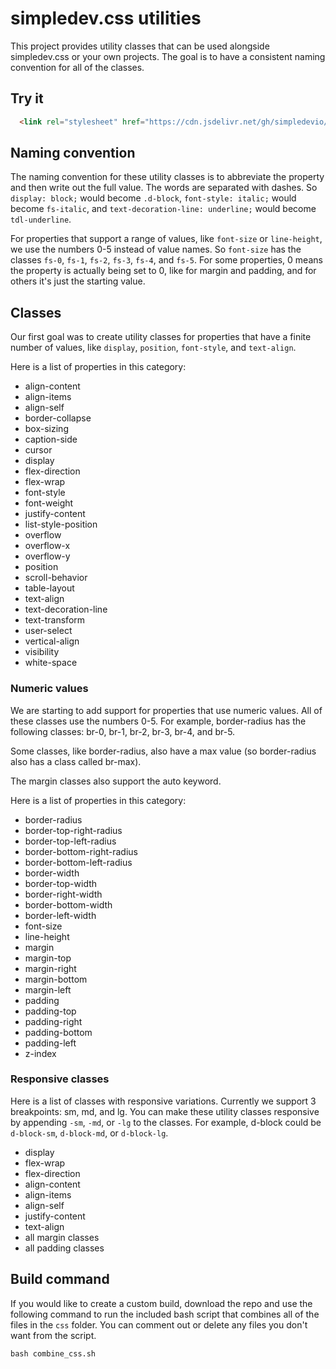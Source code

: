 # simpledev.css utilities

This project provides utility classes that can be used alongside simpledev.css or your own projects. The goal is to have a consistent naming convention for all of the classes.

## Try it

```html
  <link rel="stylesheet" href="https://cdn.jsdelivr.net/gh/simpledevio/simpledev-css-utilities@latest/dist/simpledev-utilities.css">
```

## Naming convention

The naming convention for these utility classes is to abbreviate the property and then write out the full value. The words are separated with dashes. So `display: block;` would become `.d-block`, `font-style: italic;` would become `fs-italic`, and `text-decoration-line: underline;` would become `tdl-underline`.

For properties that support a range of values, like `font-size` or `line-height`, we use the numbers 0-5 instead of value names. So `font-size` has the classes `fs-0`, `fs-1`, `fs-2`, `fs-3`, `fs-4`, and `fs-5`. For some properties, 0 means the property is actually being set to 0, like for margin and padding, and for others it's just the starting value.

## Classes

Our first goal was to create utility classes for properties that have a finite number of values, like `display`, `position`, `font-style`, and `text-align`.

Here is a list of properties in this category:

- align-content
- align-items
- align-self
- border-collapse
- box-sizing
- caption-side
- cursor
- display
- flex-direction
- flex-wrap
- font-style
- font-weight
- justify-content
- list-style-position
- overflow
- overflow-x
- overflow-y
- position
- scroll-behavior
- table-layout
- text-align
- text-decoration-line
- text-transform
- user-select
- vertical-align
- visibility
- white-space

### Numeric values

We are starting to add support for properties that use numeric values. All of these classes use the numbers 0-5. For example, border-radius has the following classes: br-0, br-1, br-2, br-3, br-4, and br-5.

Some classes, like border-radius, also have a max value (so border-radius also has a class called br-max).

The margin classes also support the auto keyword.

Here is a list of properties in this category:

- border-radius
- border-top-right-radius
- border-top-left-radius
- border-bottom-right-radius
- border-bottom-left-radius
- border-width
- border-top-width
- border-right-width
- border-bottom-width
- border-left-width
- font-size
- line-height
- margin
- margin-top
- margin-right
- margin-bottom
- margin-left
- padding
- padding-top
- padding-right
- padding-bottom
- padding-left
- z-index

### Responsive classes

Here is a list of classes with responsive variations. Currently we support 3 breakpoints: sm, md, and lg. You can make these utility classes responsive by appending `-sm`, `-md`, or `-lg` to the classes. For example, d-block could be `d-block-sm`, `d-block-md`, or `d-block-lg`.

- display
- flex-wrap
- flex-direction
- align-content
- align-items
- align-self
- justify-content
- text-align
- all margin classes
- all padding classes

## Build command

If you would like to create a custom build, download the repo and use the following command to run the included bash script that combines all of the files in the `css` folder. You can comment out or delete any files you don't want from the script.

```
bash combine_css.sh
```
